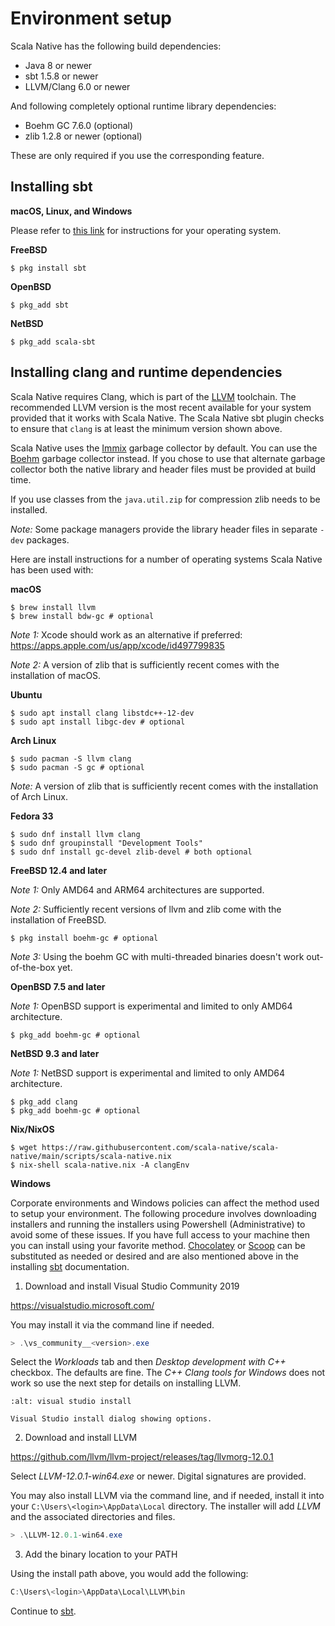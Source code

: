 # Environment setup

Scala Native has the following build dependencies:

-   Java 8 or newer
-   sbt 1.5.8 or newer
-   LLVM/Clang 6.0 or newer

And following completely optional runtime library dependencies:

-   Boehm GC 7.6.0 (optional)
-   zlib 1.2.8 or newer (optional)

These are only required if you use the corresponding feature.

## Installing sbt

**macOS, Linux, and Windows**

Please refer to [this
link](https://www.scala-sbt.org/release/docs/Setup.html) for
instructions for your operating system.

**FreeBSD**

``` shell
$ pkg install sbt
```

**OpenBSD**

``` shell
$ pkg_add sbt
```

**NetBSD**

``` shell
$ pkg_add scala-sbt
```

## Installing clang and runtime dependencies

Scala Native requires Clang, which is part of the
[LLVM](https://llvm.org) toolchain. The recommended LLVM version is the
most recent available for your system provided that it works with Scala
Native. The Scala Native sbt plugin checks to ensure that
`clang` is at least the minimum version shown above.

Scala Native uses the
[Immix](https://www.cs.utexas.edu/users/speedway/DaCapo/papers/immix-pldi-2008.pdf)
garbage collector by default. You can use the
[Boehm](https://github.com/ivmai/bdwgc) garbage collector instead. If
you chose to use that alternate garbage collector both the native
library and header files must be provided at build time.

If you use classes from the `java.util.zip` for compression
zlib needs to be installed.

*Note:* Some package managers provide the library header files in separate
`-dev` packages.

Here are install instructions for a number of operating systems Scala
Native has been used with:

**macOS**

``` shell
$ brew install llvm
$ brew install bdw-gc # optional
```

*Note 1:* Xcode should work as an alternative if preferred:
<https://apps.apple.com/us/app/xcode/id497799835>

*Note 2:* A version of zlib that is sufficiently recent comes with the
installation of macOS.

**Ubuntu**

``` shell
$ sudo apt install clang libstdc++-12-dev
$ sudo apt install libgc-dev # optional
```

**Arch Linux**

``` shell
$ sudo pacman -S llvm clang
$ sudo pacman -S gc # optional
```

*Note:* A version of zlib that is sufficiently recent comes with the
installation of Arch Linux.

**Fedora 33**

``` shell
$ sudo dnf install llvm clang
$ sudo dnf groupinstall "Development Tools"
$ sudo dnf install gc-devel zlib-devel # both optional
```

**FreeBSD 12.4 and later**

*Note 1:* Only AMD64 and ARM64 architectures are supported.

*Note 2:* Sufficiently recent versions of llvm and zlib come with the
installation of FreeBSD.

``` shell
$ pkg install boehm-gc # optional
```

*Note 3:* Using the boehm GC with multi-threaded binaries doesn\'t work
out-of-the-box yet.

**OpenBSD 7.5 and later**

*Note 1:* OpenBSD support is experimental and limited to only AMD64
architecture.

``` shell
$ pkg_add boehm-gc # optional
```

**NetBSD 9.3 and later**

*Note 1:* NetBSD support is experimental and limited to only AMD64
architecture.

``` shell
$ pkg_add clang
$ pkg_add boehm-gc # optional
```

**Nix/NixOS**

``` shell
$ wget https://raw.githubusercontent.com/scala-native/scala-native/main/scripts/scala-native.nix
$ nix-shell scala-native.nix -A clangEnv
```

**Windows**

Corporate environments and Windows policies can affect the method used
to setup your environment. The following procedure involves downloading
installers and running the installers using Powershell (Administrative)
to avoid some of these issues. If you have full access to your machine
then you can install using your favorite method.
[Chocolatey](https://chocolatey.org/) or [Scoop](https://scoop.sh/) can
be substituted as needed or desired and are also mentioned above in the
installing [sbt](./sbt.md) documentation.

1.  Download and install Visual Studio Community 2019

<https://visualstudio.microsoft.com/>

You may install it via the command line if needed.

``` powershell
> .\vs_community__<version>.exe
```

Select the *Workloads* tab and then *Desktop development with C++*
checkbox. The defaults are fine. The *C++ Clang tools for Windows* does
not work so use the next step for details on installing LLVM.

```{figure} vs-install.png
:alt: visual studio install

Visual Studio install dialog showing options.
```

2.  Download and install LLVM

<https://github.com/llvm/llvm-project/releases/tag/llvmorg-12.0.1>

Select *LLVM-12.0.1-win64.exe* or newer. Digital signatures are
provided.

You may also install LLVM via the command line, and if needed, install
it into your `C:\Users\<login>\AppData\Local` directory. The
installer will add *LLVM* and the associated directories and files.

``` powershell
> .\LLVM-12.0.1-win64.exe
```

3.  Add the binary location to your PATH

Using the install path above, you would add the following:

``` powershell
C:\Users\<login>\AppData\Local\LLVM\bin
```

Continue to [sbt](./sbt.md).
